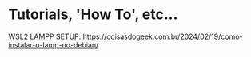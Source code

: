 # Tutorials, 'How To', etc...
WSL2 LAMPP SETUP: https://coisasdogeek.com.br/2024/02/19/como-instalar-o-lamp-no-debian/
